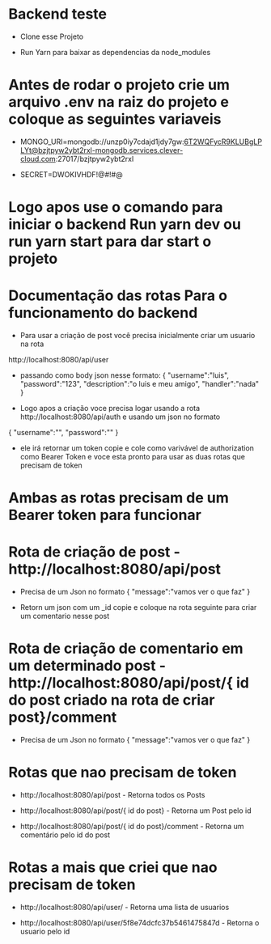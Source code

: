 # Backend teste

- Clone esse Projeto

- Run Yarn para baixar as dependencias da node_modules

# Antes de rodar o projeto crie um arquivo .env na raiz do projeto e coloque as seguintes variaveis

- MONGO_URI=mongodb://unzp0iy7cdajd1jdy7gw:6T2WQFycR9KLUBgLPLYt@bzjtpyw2ybt2rxl-mongodb.services.clever-cloud.com:27017/bzjtpyw2ybt2rxl

- SECRET=DWOKIVHDF!@#$!$#@

# Logo apos use o comando para iniciar o backend Run yarn dev ou run yarn start para dar start o projeto

# Documentação das rotas Para o funcionamento do backend

- Para usar a criação de post você precisa inicialmente criar um usuario na rota 

http://localhost:8080/api/user 

- passando como body json nesse formato:
{
    "username":"luis",
    "password":"123",
    "description":"o luis e meu amigo",
    "handler":"nada"
}

- Logo apos a criação voce precisa logar usando a rota http://localhost:8080/api/auth  e usando um json no formato 

{
    "username":"",
    "password":""
}



- ele irá retornar um token copie e cole como varivável de authorization como Bearer Token e voce esta pronto para usar as duas rotas que precisam de token 

# Ambas as rotas precisam de um Bearer token para funcionar

# Rota de criação de post - http://localhost:8080/api/post

- Precisa de um Json no formato 
{
    "message":"vamos ver o que faz"
}

- Retorn um json com um _id copie e coloque na rota seguinte para criar um comentario nesse post

# Rota de criação de comentario em um determinado post - http://localhost:8080/api/post/{ id do post criado na rota de criar post}/comment

- Precisa de um Json no formato 
{
    "message":"vamos ver o que faz"
}

# Rotas que nao precisam de token 

- http://localhost:8080/api/post - Retorna todos os Posts

- http://localhost:8080/api/post/{ id do post} - Retorna um Post pelo id 

- http://localhost:8080/api/post/{ id do post}/comment - Retorna um comentário pelo id do post

# Rotas a mais que criei que nao precisam de token

- http://localhost:8080/api/user/ - Retorna uma lista de usuarios

- http://localhost:8080/api/user/5f8e74dcfc37b5461475847d - Retorna o usuario pelo id
